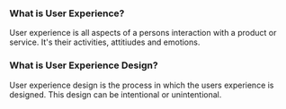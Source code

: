 ### What is User Experience?
User experience is all aspects of a persons interaction with a product or service. It's their activities, attitiudes and emotions.

### What is User Experience Design?
User experience design is the process in which the users experience is designed. This design can be intentional or unintentional.



